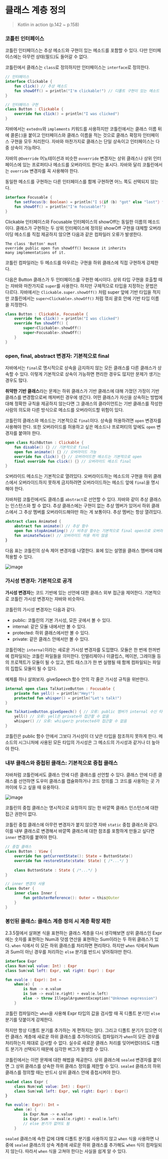 # 클래스 계층 정의

> Kotlin in action (p.142 ~ p.158)

### **코틀린 인터페이스**

코틀린 인터페이스는 추상 메소드와 구현이 있는 메소드를 포함할 수 있다. 다만 인터페이스에는 아무런 상태(필드)도 들어갈 수 없다.

코틀린에서 클래스는 `class`로 정의하지만 인터페이스는 `interface`로 정의한다.

```kotlin
// 인터페이스
interface Clickable {
    fun click() // 추상 메소드
    fun showOff() = println("I'm clickable!") // 디폴트 구현이 있는 메소드
}

// 인터페이스 구현
class Button : Clickable {
    override fun click() = println("I was clicked")
}
```

자바에서는 `extedns`와 `implements` 키워드를 사용하지만 코틀린에서는 클래스 이름 뒤에 콜론(:)을 붙이고 인터페이스와 클래스 이름을 적는 것으로 클래스 확장자 인터페이스 구현을 모두 처리한다. 자바와 마찬가지로 클래스는 단일 상속이고 인터페이스는 다중 상속이 가능하다.

자바의 `@Override` 어노테이션과 비슷한 `ovverride` 변경자는 상위 클래스나 상위 인터페이스에 있는 프로퍼티나 메소드를 오버라이드 한다는 표시다. 자바와 달리 코틀린에서는 `override` 변경자를 꼭 사용해야 한다.

동일한 메소드를 구현하는 다른 인터페이스를 함께 구현하면 어느 쪽도 선택되지 않는다.

```kotlin
interface Focusable {
    fun setFocus(b: Boolean) = println("I ${if (b) "got" else "lost"} focus.")
    fun showOff() = println("I'm focusable!")
}
```

Clickable 인터페이스와 Focusable 인터페이스의 showOff는 동일한 이름의 메소드이다. 클래스가 구현하는 두 상위 인터페이스에 정의된 showOff 구현을 대체할 오버라이딩 메소드를 직접 제공하지 않으면 다음과 같은 컴파일러 오류가 발생한다.

```
The class 'Button' must
override public open fun showOff() because it inherits
many implementations of it.
```

코틀린 컴파일러는 두 메소드를 아우르는 구현을 하위 클래스에 직접 구현하게 강제한다.

다음은 Button 클래스가 두 인터페이스를 구현한 예시이다. 상위 타입 구현을 호출할 때는 자바와 마찬가지로 `super`를 사용한다. 하지만 구체적으로 타입을 지정하는 문법은 다르다. 자바에서는 `Clickable.super.showOff()` 처럼 super 앞에 기반 타입을 적지만 코틀린에서는 `super<Clickable>.showOff()` 처럼 꺾쇠 괄호 안에 기반 타입 이름을 지정한다.

```kotlin
class Button : Clickable, Focusable {
    override fun click() = println("I was clicked")
    override fun showOff() {
        super<Clickable>.showOff()
        super<Focusable>.showOff()
    }
}
```

### **open, final, abstract 변경자: 기본적으로 final**

자바에서는 `final`로 명시적으로 상속을 금지하지 않는 모든 클래스를 다른 클래스가 상속할 수 있다. 이렇게 기본적으로 상속이 가능하면 편리한 경우도 많지만 문제가 생기는 경우도 많다.

**취약한 기반 클래스**라는 문제는 하위 클래스가 기반 클래스에 대해 가졌던 가정이 기반 클래스를 변경함으로써 깨져버린 경우에 생긴다. 어떤 클래스가 자신을 상속하는 방법에 대해 정확한 규칙을 제공하지 않는다면 그 클래스의 클라이언트는 기반 클래스를 작성한 사람의 의도와 다른 방식으로 메소드를 오버라이드할 위험이 있다.

코틀린의 클래스와 메소드는 기본적으로 `final`이다. 상속을 허용하려면 `open` 변경자를 사용해야 한다. 또한 오버라이드를 허용하고 싶은 메소드나 프로퍼티의 앞에도 `open` 변경자를 붙여야 한다.

```kotlin
open class RichButton : Clickable {
    fun disable() {} // 기본적으로 final
    open fun animate() {} // 오버라이드 가능
    override fun click() {} // 오버라이드한 메소드는 기본적으로 open
    final override fun click() {} // 오버라이드 메소드 final
}
```

오버라이드 메소드는 기본적으로 열려있다. 오버라이드하는 메소드의 구현을 하위 클래스에서 오버라이드하지 못하게 금지하려면 오버라이드하는 메소드 앞에 `final`을 명시해야 한다.

자바처럼 코틀린에서도 클래스를 `abstract`로 선언할 수 있다. 자바와 같이 추상 클래스는 인스턴스와 할 수 없다. 추상 클래스에는 구현이 없는 추상 멤버가 있어서 하위 클래스에서 그 추상 멤버를 오버라이드해야만 하는 게 보통이다. 추상 멤버는 항상 열려있다.

```kotlin
abstract class Animated {
    abstract fun animate() // 추상 함수
    open fun stopAnimating() // 비추상 함수는 기본적으로 final open으로 오버라이드 허용
    fun animateTwice() // 오버라이드 허용 하지 않음
}
```

다음 표는 코틀린의 상속 제어 변경자를 나열한다. 표에 있는 설명을 클래스 멤버에 대해 적용할 수 있다.

![image](https://github.com/user-attachments/assets/a87a2f85-ff3d-41b1-a244-6a1e70be411d)

### **가시성 변경자: 기본적으로 공개**

**가시성 변경자**는 코드 기반에 있는 선언에 대한 클래스 외부 접근을 제어한다. 기본적으로 코틀린 가시성 변경자는 자바와 비슷하다.

코틀린의 가시성 변경자는 다음과 같다.

- public: 코틀린의 기본 가시성, 모든 곳에서 볼 수 있다.
- internal: 같은 모듈 내에서만 볼 수 있다.
- protected: 하위 클래스에서만 볼 수 있다.
- private: 같은 클래스 안에서만 볼 수 있다.

코틀린에는 `internal`이라는 새로운 가시성 변경자를 도입했다. 모듈은 한 번에 한꺼번에 컴파일되는 코틀린 파일들을 의미한다. 인텔리제이나 이클립스, 메이븐, 그레이들 등의 프로젝트가 모듈이 될 수 있고, 앤트 태스크가 한 번 실행될 때 함께 컴파일되는 파일의 집합도 모듈이 될 수 있다.

예제를 하나 살펴보자. giveSpeech 함수 안의 각 줄은 가시성 규칙을 위반한다.

```kotlin
internal open class TalkativeButton : Focusable {
    private fun yell() = println("Hey!")
    protected fun whisper() = println("Let's talk!")
}

fun TalkativeButton.giveSpeech() { // 오류: public 멤버가 internal 수신 타입을 노출
    yell() // 오류: yell은 private라 접근할 수 없음
    whisper() // 오류: whisper는 protected라 접근할 수 없음
}
```

코틀린은 public 함수 안에서 그보다 가시성이 더 낮은 타입을 참조하지 못하게 한다. 메소드의 시그니처에 사용된 모든 타입의 가시성은 그 메소드의 가시성과 같거나 더 높아야 한다.

### **내부 클래스와 중첩된 클래스: 기본적으로 중첩 클래스**

자바처럼 코틀린에서도 클래스 안에 다른 클래스를 선언할 수 있다. 클래스 안에 다른 클래스를 선언하면 도우미 클래스를 캡슐화하거나 코드 정의를 그 코드를 사용하는 곳 가까이에 두고 싶을 때 유용하다.

![image](https://github.com/user-attachments/assets/7ab60fee-e3f6-49e7-93af-1d01106698f9)

코틀린의 중첩 클래스는 명시적으로 요청하지 않는 한 바깥쪽 클래스 인스턴스에 대한 접근 권한이 없다.

코틀린 중첩 클래스에 아무런 변경자가 붙지 않으면 자바 `static` 중첩 클래스와 같다. 이를 내부 클래스로 변경해서 바깥쪽 클래스에 대한 참조를 포함하게 만들고 싶다면 `inner` 변경자를 붙여야 한다.

```kotlin
// 중첩 클래스
class Button : View {
    override fun getCurrentState(): State = ButtonState()
    override fun restoreState(state: State) { /*...*/ }
		
    class ButtonState : State { /*...*/ }
}

// inner 변경자 사용
class Outer {
    inner class Inner {
        fun getOuterReference(): Outer = this@Outer
    }
}
```

### **봉인된 클래스: 클래스 계층 정의 시 계층 확장 제한**

2.3.5절에서 살펴본 식을 표현하는 클래스 계층을 다시 생각해보면 상위 클래스인 Expr에는 숫자를 표현하는 Num과 덧셈 연산을 표현하는 Sum이라는 두 하위 클래스가 있다. `when` 식에서 이 모든 하위 클래스를 처리하면 편리하다. 하지만 `when` 식에서 Num과 Sum이 아닌 경우를 처리하는 `else` 분기를 반드시 넣어줘야만 한다.

```kotlin
interface Expr
class Num(val value: Int) : Expr
class Sum(val left: Expr, val right: Expr) : Expr

fun eval(e : Expr): Int =
    when(e) {
        is Num -> e.value
        is Sum -> eval(e.right) + eval(e.left)
        else -> throw IllegalArgumentException("Unknown expression")
    }
```

코틀린 컴파일러는 `when`을 사용해 Expr 타입의 값을 검사할 때 꼭 디폴트 분기인 `else` 분기를 덧붙이게 강제한다.

하지만 항상 디폴트 분기를 추가하는 게 편하지는 않다. 그리고 디폴트 분기가 있으면 이런 클래스 계층에 새로운 하위 클래스를 추가하더라도 컴파일러가 `when`이 모든 경우를 처리하는지 제대로 검사할 수 없다. 실수로 새로운 클래스 처리를 잊어버렸더라도 디폴트 분기가 선택되기 때문에 심각한 버그가 발생할 수 있다.

코틀린에서는 이런 문제에 대한 해법을 제공한다. 상위 클래스에 `sealed` 변경자를 붙이면 그 상위 클래스를 상속한 하위 클래스 정의를 제한할 수 있다. `sealed` 클래스의 하위 클래스를 정의할 때는 반드시 상위 클래스 안에 중첩시켜야 한다.

```kotlin
sealed class Expr {
    class Num(val value: Int) : Expr()
    class Sum(val left: Expr, val right: Expr) : Expr()
}

fun eval(e: Expr): Int =
    when (e) {
        is Expr.Num -> e.value
        is Expr.Sum -> eval(e.right) + eval(e.left)
        // else 분기가 없어도 됨
    }
```

`sealed` 클래스에 속한 값에 대해 디폴트 분기를 사용하지 않고 `when` 식을 사용하면 나중에 `sealed` 클래스의 상속 계층에 새로운 하위 클래스를 추가해도 `when` 식이 컴파일되지 않는다. 따라서 `when` 식을 고쳐야 한다는 사실을 쉽게 알 수 있다.
